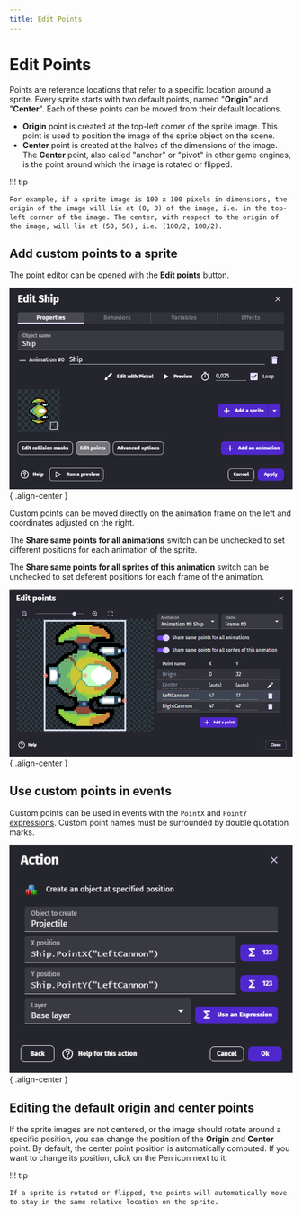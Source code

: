 ```yaml
---
title: Edit Points
---
```

# Edit Points

Points are reference locations that refer to a specific location around a sprite.  Every sprite starts with two default points, named "**Origin**" and "**Center**".  Each of these points can be moved from their default locations.

  * **Origin** point is created at the top-left corner of the sprite image. This point is used to position the image of the sprite object on the scene.
  * **Center** point is created at the halves of the dimensions of the image. The **Center** point, also called "anchor" or "pivot" in other game engines, is the point around which the image is rotated or flipped.

!!! tip

    For example, if a sprite image is 100 x 100 pixels in dimensions, the origin of the image will lie at (0, 0) of the image, i.e. in the top-left corner of the image. The center, with respect to the origin of the image, will lie at (50, 50), i.e. (100/2, 100/2).

## Add custom points to a sprite

The point editor can be opened with the **Edit points** button.

![](open-point-editor.png){ .align-center }

Custom points can be moved directly on the animation frame on the left and coordinates adjusted on the right.  

The **Share same points for all animations** switch can be unchecked to set different positions for each animation of the sprite.

The **Share same points for all sprites of this animation** switch can be unchecked to set deferent positions for each frame of the animation.

![](point-editor.png){ .align-center }

## Use custom points in events

Custom points can be used in events with the `PointX` and `PointY` [expressions](/gdevelop5/all-features/expressions/). Custom point names must be surrounded by double quotation marks.

![](custom-point-expression.png){ .align-center }

## Editing the default origin and center points

If the sprite images are not centered, or the image should rotate around a specific position, you can change the position of the **Origin** and **Center** point. By default, the center point position is automatically computed. If you want to change its position, click on the Pen icon next to it:

!!! tip

    If a sprite is rotated or flipped, the points will automatically move to stay in the same relative location on the sprite.